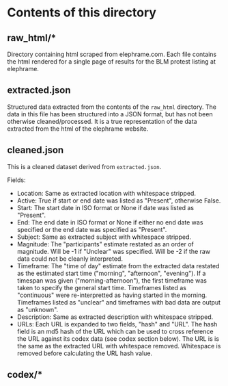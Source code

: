 # Contents of this directory

## raw_html/*
Directory containing html scraped from elephrame.com. Each file contains the html
rendered for a single page of results for the BLM protest listing at elephrame.

## extracted.json
Structured data extracted from the contents of the `raw_html` directory.
The data in this file has been structured into a JSON format, but has not been
otherwise cleaned/processed. It is a true representation of the data extracted
from the html of the elephrame website.

## cleaned.json
This is a cleaned dataset derived from `extracted.json`.

Fields:
 - Location: Same as extracted location with whitespace stripped.
 - Active: True if start or end date was listed as "Present", otherwise False.
 - Start: The start date in ISO format or None if date was listed as "Present".
 - End: The end date in ISO format or None if either no end date was specified or the end date was specified as "Present".
 - Subject: Same as extracted subject with whitespace stripped.
 - Magnitude: The "participants" estimate restated as an order of magnitude. Will be -1 if "Unclear" was specified. Will be -2 if the raw data could not be cleanly interpreted.
 - Timeframe: The "time of day" estimate from the extracted data restated as the estimated start time ("morning", "afternoon", "evening"). If a timespan was given ("morning-afternoon"), the first timeframe was taken to specify the general start time. Timeframes listed as "continuous" were re-interpretted as having started in the morning. Timeframes listed as "unclear" and timeframes with bad data are output as "unknown".
 - Description: Same as extracted description with whitespace stripped.
 - URLs: Each URL is expanded to two fields, "hash" and "URL". The hash field is an md5 hash of the URL which can be used to cross reference the URL against its codex data (see codex section below). The URL is is the same as the extracted URL with whitespace removed. Whitespace is removed before calculating the URL hash value.

## codex/*